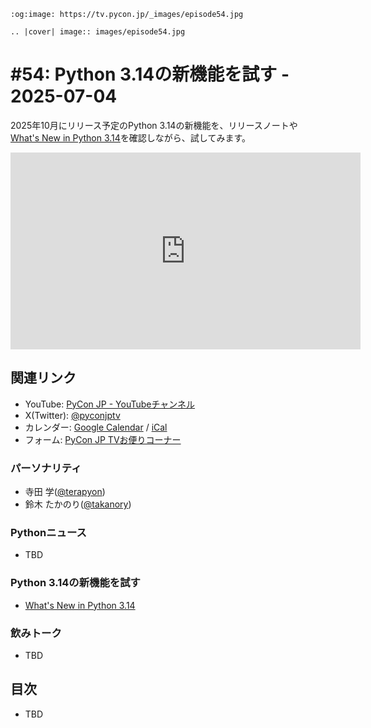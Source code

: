 ```{eval-rst}
:og:image: https://tv.pycon.jp/_images/episode54.jpg

.. |cover| image:: images/episode54.jpg
```

# #54: Python 3.14の新機能を試す - 2025-07-04

2025年10月にリリース予定のPython 3.14の新機能を、リリースノートや[What's New in Python 3.14](https://docs.python.org/ja/3.14/whatsnew/3.14.html)を確認しながら、試してみます。

<iframe width="560" height="315" src="https://www.youtube.com/embed/CYjC8DodQsE?si=F9rh55t0vcrJ-52E" title="YouTube video player" frameborder="0" allow="accelerometer; autoplay; clipboard-write; encrypted-media; gyroscope; picture-in-picture; web-share" referrerpolicy="strict-origin-when-cross-origin" allowfullscreen></iframe>

## 関連リンク

* YouTube: [PyCon JP - YouTubeチャンネル](https://www.youtube.com/user/PyConJP)
* X(Twitter): [@pyconjptv](https://twitter.com/pyconjptv)
* カレンダー: [Google Calendar](https://calendar.google.com/calendar/embed?src=tv%40pycon.jp&ctz=Asia%2FTokyo&mode=AGENDA) / [iCal](https://calendar.google.com/calendar/ical/tv%40pycon.jp/public/basic.ics)
* フォーム: [PyCon JP TVお便りコーナー](https://docs.google.com/forms/d/e/1FAIpQLSfvL4cKteAaG_czTXjofR83owyjXekG9GNDGC6-jRZCb_2HRw/viewform)

### パーソナリティ

* 寺田 学([@terapyon](https://twitter.com))
* 鈴木 たかのり([@takanory](https://twitter.com/takanory))

### Pythonニュース

* TBD

### Python 3.14の新機能を試す

* [What's New in Python 3.14](https://docs.python.org/ja/3.14/whatsnew/3.14.html)

### 飲みトーク

* TBD

## 目次

* TBD
